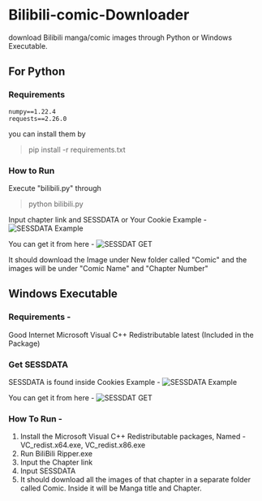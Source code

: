 # Bilibili-comic-Downloader
download Bilibili manga/comic images through Python or Windows Executable.
## For Python
### Requirements
```
numpy==1.22.4
requests==2.26.0
```
you can install them by 
> pip install -r requirements.txt

### How to Run
Execute "bilibili.py" through
> python bilibili.py

Input chapter link and SESSDATA or Your Cookie
Example - 
![SESSDATA Example](https://i.imgur.com/3zqgoqM.png)

You can get it from here - 
![SESSDAT GET](https://i.imgur.com/F5bCbi8.png)

It should download the Image under New folder called "Comic" and the images will be under "Comic Name" and "Chapter Number"

## Windows Executable
### Requirements - 
Good Internet
Microsoft Visual C++ Redistributable latest (Included in the Package)
### Get SESSDATA
SESSDATA is found inside Cookies
Example - 
![SESSDATA Example](https://i.imgur.com/3zqgoqM.png)

You can get it from here - 
![SESSDAT GET](https://i.imgur.com/F5bCbi8.png)

### How To Run -
1. Install the Microsoft Visual C++ Redistributable packages, Named - VC_redist.x64.exe, VC_redist.x86.exe
2. Run BiliBili Ripper.exe
3. Input the Chapter link
4. Input SESSDATA
5. It should download all the images of that chapter in a separate folder called Comic. Inside it will be Manga title and Chapter.
